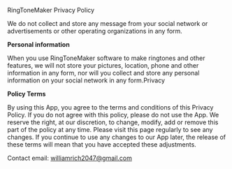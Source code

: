 RingToneMaker Privacy Policy 

We do not collect and store any message from your social network or advertisements or other operating organizations in any form.

**Personal information**

When you use RingToneMaker software to make ringtones and other features, we will not store your pictures, location, phone and other information in any form, nor will you collect and store any personal information on your social network in any form.Privacy 

**Policy Terms**

By using this App, you agree to the terms and conditions of this Privacy Policy. If you do not agree with this policy, please do not use the App. We reserve the right, at our discretion, to change, modify, add or remove this part of the policy at any time. Please visit this page regularly to see any changes. If you continue to use any changes to our App later, the release of these terms will mean that you have accepted these adjustments.

Contact email: williamrich2047@gmail.com